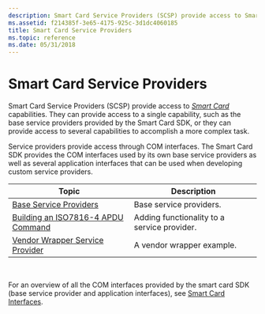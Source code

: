 ```yaml
---
description: Smart Card Service Providers (SCSP) provide access to Smart Card capabilities.
ms.assetid: f214385f-3e65-4175-925c-3d1dc4060185
title: Smart Card Service Providers
ms.topic: reference
ms.date: 05/31/2018
---
```


# Smart Card Service Providers

Smart Card Service Providers (SCSP) provide access to [*Smart Card*](../secgloss/s-gly.md) capabilities. They can provide access to a single capability, such as the base service providers provided by the Smart Card SDK, or they can provide access to several capabilities to accomplish a more complex task.

Service providers provide access through COM interfaces. The Smart Card SDK provides the COM interfaces used by its own base service providers as well as several application interfaces that can be used when developing custom service providers.



| Topic                                                                                   | Description                                            |
|-----------------------------------------------------------------------------------------|--------------------------------------------------------|
| [Base Service Providers](base-service-providers.md)<br/>                         | Base service providers.<br/>                     |
| [Building an ISO7816-4 APDU Command](building-an-iso7816-4-apdu-command.md)<br/> | Adding functionality to a service provider.<br/> |
| [Vendor Wrapper Service Provider](vendor-wrapper-service-provider.md)<br/>       | A vendor wrapper example.<br/>                   |



 

For an overview of all the COM interfaces provided by the smart card SDK (base service provider and application interfaces), see [Smart Card Interfaces](smart-card-interfaces.md).

 

 
